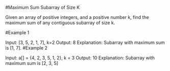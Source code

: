 #Maximum Sum Subarray of Size K

Given an array of positive integers, and a positive number k, find the maximum sum of any 
contiguous subarray of size k.

#Example 1

Input: [3, 5, 2, 1, 7], k=2
Output: 8
Explanation: Subarray with maximum sum is [1, 7].
#Example 2

Input: a[] = {4, 2, 3, 5, 1, 2}, k = 3
Output: 10
Explanation: Subarray with maximum sum is [2, 3, 5]



